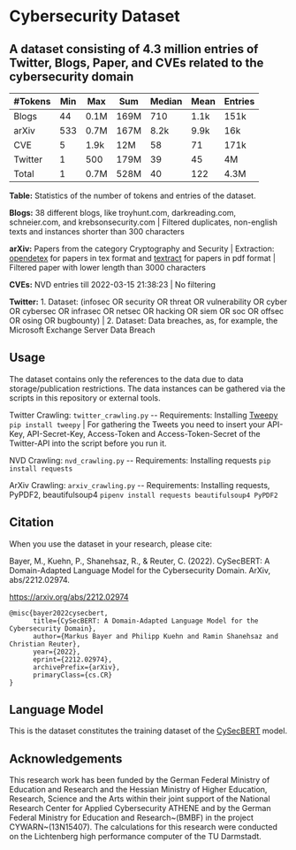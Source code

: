 # Cybersecurity Dataset
A dataset consisting of 4.3 million entries of Twitter, Blogs, Paper, and CVEs related to the cybersecurity domain 
---

| #Tokens | Min | Max | Sum | Median | Mean | Entries |
| --- | --- | --- | --- | --- | --- | --- |
| Blogs | 44 | 0.1M | 169M | 710 | 1.1k | 151k |
| arXiv | 533 | 0.7M | 167M | 8.2k | 9.9k | 16k |
| CVE | 5 | 1.9k | 12M | 58 | 71 | 171k |
| Twitter | 1 | 500 | 179M | 39 | 45 | 4M |
| Total | 1 | 0.7M | 528M | 40 | 122 | 4.3M |

**Table:** Statistics of the number of tokens and entries of the dataset.

**Blogs:** 38 different blogs, like troyhunt.com, darkreading.com, schneier.com, and krebsonsecurity.com | Filtered duplicates, non-english texts and instances shorter than 300 characters

**arXiv:** Papers from the category Cryptography and Security | Extraction: [opendetex](https://github.com/pkubowicz/opendetex) for papers in tex format and [textract](https://textract.readthedocs.io/en/stable/) for papers in pdf format | Filtered paper with lower length than 3000 characters

**CVEs:** NVD entries till 2022-03-15 21:38:23 | No filtering

**Twitter:** 1. Dataset: (infosec OR security OR threat OR vulnerability OR cyber OR cybersec OR infrasec OR netsec OR hacking OR siem OR soc OR offsec OR osing OR bugbounty) | 2. Dataset: Data breaches, as, for example, the Microsoft Exchange Server Data Breach

Usage
---
The dataset contains only the references to the data due to data storage/publication restrictions. The data instances can be gathered via the scripts in this repository or external tools.

Twitter Crawling: `twitter_crawling.py` -- Requirements: Installing [Tweepy](https://github.com/tweepy/tweepy) `pip install tweepy` | For gathering the Tweets you need to insert your API-Key, API-Secret-Key, Access-Token and Access-Token-Secret of the Twitter-API into the script before you run it.

NVD Crawling: `nvd_crawling.py` -- Requirements: Installing requests `pip install requests`

ArXiv Crawling: `arxiv_crawling.py` -- Requirements: Installing requests, PyPDF2, beautifulsoup4 `pipenv install requests beautifulsoup4 PyPDF2`

Citation
---
When you use the dataset in your research, please cite: 

Bayer, M., Kuehn, P., Shanehsaz, R., & Reuter, C. (2022). CySecBERT: A Domain-Adapted Language Model for the Cybersecurity Domain. ArXiv, abs/2212.02974. 

https://arxiv.org/abs/2212.02974

```
@misc{bayer2022cysecbert,
      title={CySecBERT: A Domain-Adapted Language Model for the Cybersecurity Domain}, 
      author={Markus Bayer and Philipp Kuehn and Ramin Shanehsaz and Christian Reuter},
      year={2022},
      eprint={2212.02974},
      archivePrefix={arXiv},
      primaryClass={cs.CR}
}
```

Language Model
---
This is the dataset constitutes the training dataset of the [CySecBERT](https://huggingface.co/markusbayer/CySecBERT) model.

Acknowledgements
---
This research work has been funded by the German Federal Ministry of Education and Research and the Hessian Ministry of Higher Education, Research, Science and the Arts within their joint support of the National Research Center for Applied Cybersecurity ATHENE and by the German Federal Ministry for Education and Research~(BMBF) in the project CYWARN~(13N15407).
The calculations for this research were conducted on the Lichtenberg high performance computer of the TU Darmstadt.
